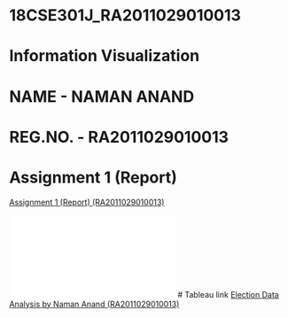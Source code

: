 # 18CSE301J_RA2011029010013
# Information Visualization
# NAME - NAMAN ANAND
# REG.NO. - RA2011029010013
# Assignment 1 (Report)
<a href="https://github.com/Naman-anand88/18CSE301J_RA2011029010013/blob/5a7e6e5bfbf5051b0aae4855a42cbf52fd01ac33/Assignment%201(Report)/Analysis_about_Foreign_Tourism_In_India.pdf" target="blank">Assignment 1 (Report) (RA2011029010013)</a>
<iframe src="Assignment 1(Report)/Analysis_about_Foreign_Tourism_In_India.pdf" frameborder="0"></iframe> 
# Tableau link
<a href="https://public.tableau.com/views/ElectiondataanalysisinTableau/Dashboard1?:language=en-US&:display_count=n&:origin=viz_share_link" target="blank">Election Data Analysis by Naman Anand (RA2011029010013)</a>
